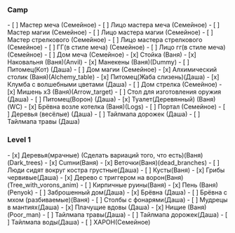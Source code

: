 <h3>Camp</h3>
- [ ] Мастер меча (Семейное)
- [ ] Лицо мастера меча (Семейное)
- [ ] Мастер магии (Семейное)
- [ ] Лицо мастера магии (Семейное)
- [ ] Мастер стрелкового (Семейное)
- [ ] Лицо мастера стрелкового (Семейное)
- [ ] ГГ(в стиле меча) (Семейное)
- [ ] Лицо гг(в стиле меча) (Семейное)
- [ ] Дом меча (Семейное)
- [x] Стойка (Ваня)
- [x] Наковальня (Ваня)(Anvil)
- [x] Манекены (Ваня)(Dummy)
- [ ] Питомец(Кот) (Даша)
- [ ] Дом магии (Семейное)
- [x] Алхимический столик (Ваня)(Alchemy_table)
- [x] Питомец(Жаба слизень)(Даша)
- [x] Клумба с волшебными цветами (Даша)
- [ ] Дом стрелка (Семейное)
- [x] Мишень х3 (Ваня)(Arrow_target)
- [ ] Стол для изготовления оружия (Даша)
- [ ] Питомец(Ворон) (Даша)
- [x] Туалет(Деревянный) (Ваня)(WC)
- [x] Брёвна возле котелка (Ваня)(Logs)
- [ ] Портал (Семейное)
- [ ] Деревья (весёлые) (Даша)
- [ ] Тайлмапа дорожек (Даша)
- [ ] Тайлмапа травы (Даша)
<h3>Level 1</h3>
- [x] Деревья(мрачные) (Сделать вариаций того, что есть)(Ваня)(Dark_trees)
- [x] Cumни(Ваня)
- [x] Веточки(Ваня)(dead_branches)
- [ ] Люди сидят вокруг костра грустные(Даша)
- [ ] Кусты(Ваня)
- [x] Грибы червивые(Даша)
- [x] Дерево с триггером на ворон(Ваня)(Tree_with_vorons_anim)
- [ ] Кирпичные руины(Ваня)
- [x] Пень (Ваня)(Penyok)
- [ ] Заброшенный дом(Даша)
- [x] Брёвна (Даша)
- [ ] Брёвна с мхом (разбиваемые)(Ваня)
- [ ] Столбы с фонарями(Даша)
- [ ] Мудрецы в мантиях(Даша)
- [x] Плачущие вдовы (Даша)
- [x] Нищие (Ваня)(Poor_man)
- [ ] Тайлмапа травы(Даша)
- [ ] Тайлмапа дорожек(Даша)
- [ ] Тайлмапа воды(Даша)
- [ ] ХАРОН(Семейное)